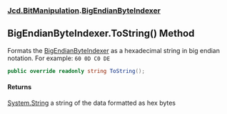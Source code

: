 ### [Jcd.BitManipulation](Jcd.BitManipulation.md 'Jcd.BitManipulation').[BigEndianByteIndexer](Jcd.BitManipulation.BigEndianByteIndexer.md 'Jcd.BitManipulation.BigEndianByteIndexer')

## BigEndianByteIndexer.ToString() Method

Formats
the [BigEndianByteIndexer](Jcd.BitManipulation.BigEndianByteIndexer.md 'Jcd.BitManipulation.BigEndianByteIndexer') as a
hexadecimal string in big endian notation.
For example: `60 0D C0 DE`

```csharp
public override readonly string ToString();
```

#### Returns

[System.String](https://docs.microsoft.com/en-us/dotnet/api/System.String 'System.String')
a string of the data formatted as hex bytes